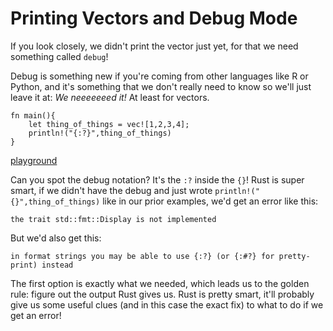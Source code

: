 # Printing Vectors and Debug Mode

If you look closely, we didn't print the vector just yet, for that we need something called `debug`!

Debug is something new if you're coming from other languages like R or Python, and it's something that we don't really need to know so we'll just leave it at: *We neeeeeeed it!* At least for vectors.

```
fn main(){
    let thing_of_things = vec![1,2,3,4];
    println!("{:?}",thing_of_things)
}
```

[playground](https://play.rust-lang.org/?version=stable&mode=debug&edition=2018&gist=b94f6fadd0cb4b684b29f22803547f0d)

Can you spot the debug notation? It's the `:?` inside the `{}`! Rust is super smart, if we didn't have the debug and just wrote `println!("{}",thing_of_things)` like in our prior examples, we'd get an error like this:

`the trait std::fmt::Display is not implemented`

But we'd also get this:

`in format strings you may be able to use {:?} (or {:#?} for pretty-print) instead`

The first option is exactly what we needed, which leads us to the golden rule: figure out the output Rust gives us. Rust is pretty smart, it'll probably give us some useful clues (and in this case the exact fix) to what to do if we get an error!